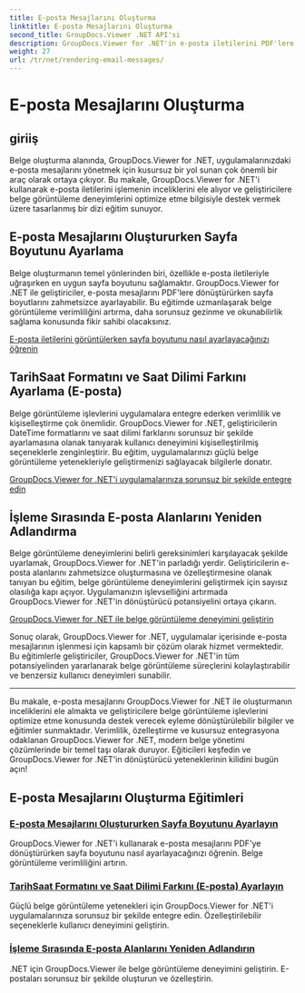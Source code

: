 ```yaml
---
title: E-posta Mesajlarını Oluşturma
linktitle: E-posta Mesajlarını Oluşturma
second_title: GroupDocs.Viewer .NET API'si
description: GroupDocs.Viewer for .NET'in e-posta iletilerini PDF'lere dönüştürmeyi nasıl kolaylaştırdığını keşfedin. Sayfa boyutunu ayarlamayı, DateTime formatını ayarlamayı ve alanları verimli bir şekilde yeniden adlandırmayı öğrenin.
weight: 27
url: /tr/net/rendering-email-messages/
---
```


# E-posta Mesajlarını Oluşturma

## giriiş

Belge oluşturma alanında, GroupDocs.Viewer for .NET, uygulamalarınızdaki e-posta mesajlarını yönetmek için kusursuz bir yol sunan çok önemli bir araç olarak ortaya çıkıyor. Bu makale, GroupDocs.Viewer for .NET'i kullanarak e-posta iletilerini işlemenin inceliklerini ele alıyor ve geliştiricilere belge görüntüleme deneyimlerini optimize etme bilgisiyle destek vermek üzere tasarlanmış bir dizi eğitim sunuyor.

## E-posta Mesajlarını Oluştururken Sayfa Boyutunu Ayarlama

Belge oluşturmanın temel yönlerinden biri, özellikle e-posta iletileriyle uğraşırken en uygun sayfa boyutunu sağlamaktır. GroupDocs.Viewer for .NET ile geliştiriciler, e-posta mesajlarını PDF'lere dönüştürürken sayfa boyutlarını zahmetsizce ayarlayabilir. Bu eğitimde uzmanlaşarak belge görüntüleme verimliliğini artırma, daha sorunsuz gezinme ve okunabilirlik sağlama konusunda fikir sahibi olacaksınız.

[E-posta iletilerini görüntülerken sayfa boyutunu nasıl ayarlayacağınızı öğrenin](./adjust-page-size-email/)

## TarihSaat Formatını ve Saat Dilimi Farkını Ayarlama (E-posta)

Belge görüntüleme işlevlerini uygulamalara entegre ederken verimlilik ve kişiselleştirme çok önemlidir. GroupDocs.Viewer for .NET, geliştiricilerin DateTime formatlarını ve saat dilimi farklarını sorunsuz bir şekilde ayarlamasına olanak tanıyarak kullanıcı deneyimini kişiselleştirilmiş seçeneklerle zenginleştirir. Bu eğitim, uygulamalarınızı güçlü belge görüntüleme yetenekleriyle geliştirmenizi sağlayacak bilgilerle donatır.

[GroupDocs.Viewer for .NET'i uygulamalarınıza sorunsuz bir şekilde entegre edin](./set-date-time-format-offset-email/)

## İşleme Sırasında E-posta Alanlarını Yeniden Adlandırma

Belge görüntüleme deneyimlerini belirli gereksinimleri karşılayacak şekilde uyarlamak, GroupDocs.Viewer for .NET'in parladığı yerdir. Geliştiricilerin e-posta alanlarını zahmetsizce oluşturmasına ve özelleştirmesine olanak tanıyan bu eğitim, belge görüntüleme deneyimlerini geliştirmek için sayısız olasılığa kapı açıyor. Uygulamanızın işlevselliğini artırmada GroupDocs.Viewer for .NET'in dönüştürücü potansiyelini ortaya çıkarın.

[GroupDocs.Viewer for .NET ile belge görüntüleme deneyimini geliştirin](./rename-email-fields/)

Sonuç olarak, GroupDocs.Viewer for .NET, uygulamalar içerisinde e-posta mesajlarının işlenmesi için kapsamlı bir çözüm olarak hizmet vermektedir. Bu eğitimlerle geliştiriciler, GroupDocs.Viewer for .NET'in tüm potansiyelinden yararlanarak belge görüntüleme süreçlerini kolaylaştırabilir ve benzersiz kullanıcı deneyimleri sunabilir.

--- 

Bu makale, e-posta mesajlarını GroupDocs.Viewer for .NET ile oluşturmanın inceliklerini ele almakta ve geliştiricilere belge görüntüleme işlevlerini optimize etme konusunda destek verecek eyleme dönüştürülebilir bilgiler ve eğitimler sunmaktadır. Verimlilik, özelleştirme ve kusursuz entegrasyona odaklanan GroupDocs.Viewer for .NET, modern belge yönetimi çözümlerinde bir temel taşı olarak duruyor. Eğiticileri keşfedin ve GroupDocs.Viewer for .NET'in dönüştürücü yeteneklerinin kilidini bugün açın!
## E-posta Mesajlarını Oluşturma Eğitimleri
### [E-posta Mesajlarını Oluştururken Sayfa Boyutunu Ayarlayın](./adjust-page-size-email/)
GroupDocs.Viewer for .NET'i kullanarak e-posta mesajlarını PDF'ye dönüştürürken sayfa boyutunu nasıl ayarlayacağınızı öğrenin. Belge görüntüleme verimliliğini artırın.
### [TarihSaat Formatını ve Saat Dilimi Farkını (E-posta) Ayarlayın](./set-date-time-format-offset-email/)
Güçlü belge görüntüleme yetenekleri için GroupDocs.Viewer for .NET'i uygulamalarınıza sorunsuz bir şekilde entegre edin. Özelleştirilebilir seçeneklerle kullanıcı deneyimini geliştirin.
### [İşleme Sırasında E-posta Alanlarını Yeniden Adlandırın](./rename-email-fields/)
.NET için GroupDocs.Viewer ile belge görüntüleme deneyimini geliştirin. E-postaları sorunsuz bir şekilde oluşturun ve özelleştirin.